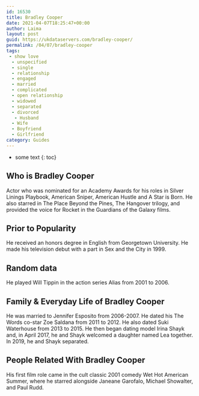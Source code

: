 ```yaml
---
id: 16530
title: Bradley Cooper
date: 2021-04-07T18:25:47+00:00
author: Laima
layout: post
guid: https://ukdataservers.com/bradley-cooper/
permalink: /04/07/bradley-cooper
tags:
 - show love
  - unspecified
  - single
  - relationship
  - engaged
  - married
  - complicated
  - open relationship
  - widowed
  - separated
  - divorced
   - Husband
  - Wife
  - Boyfriend
  - Girlfriend
category: Guides
---
```


* some text
{: toc}


## Who is Bradley Cooper
                  
                  
                  
Actor who was nominated for an Academy Awards for his roles in Silver Linings Playbook, American Sniper, American Hustle and A Star is Born. He also starred in The Place Beyond the Pines, The Hangover trilogy, and provided the voice for Rocket in the Guardians of the Galaxy films. 
                  
              
            
              
            
                
                
                
## Prior to Popularity
                  
                  
                  
He received an honors degree in English from Georgetown University. He made his television debut with a part in Sex and the City in 1999. 
                  
              
            
              
            
                
                
                
## Random data
                  
                  
                  
He played Will Tippin in the action series Alias from 2001 to 2006. 
                  
              
            
              
            
                
                
                
## Family & Everyday Life of Bradley Cooper
                  
                  
                  
He was married to Jennifer Esposito from 2006-2007. He dated his The Words co-star Zoe Saldana from 2011 to 2012. He also dated Suki Waterhouse from 2013 to 2015. He then began dating model Irina Shayk and, in April 2017, he and Shayk welcomed a daughter named Lea together. In 2019, he and Shayk separated. 
                  
              
            
              
            
                
                
                
## People Related With Bradley Cooper
                  
                  
                  
His first film role came in the cult classic 2001 comedy Wet Hot American Summer, where he starred alongside Janeane Garofalo, Michael Showalter, and Paul Rudd. 
                  
              
            
              
            
                
              
            
              
              
            
            
              
            
          
          
          